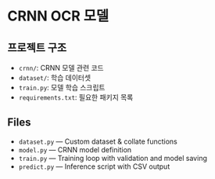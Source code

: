 # CRNN OCR 모델


## 프로젝트 구조
- `crnn/`: CRNN 모델 관련 코드
- `dataset/`: 학습 데이터셋
- `train.py`: 모델 학습 스크립트
- `requirements.txt`: 필요한 패키지 목록


## Files
- `dataset.py` — Custom dataset & collate functions
- `model.py` — CRNN model definition
- `train.py` — Training loop with validation and model saving
- `predict.py` — Inference script with CSV output
